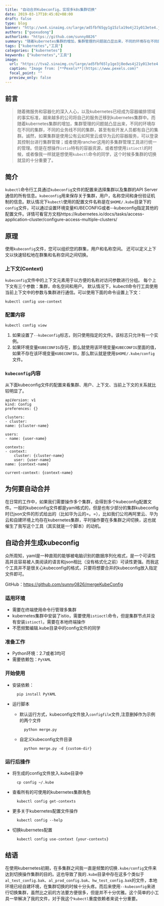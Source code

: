 ```yaml
---
title: "自动合并Kubeconfig，实现多k8s集群切换"
date: 2019-03-17T10:45:02+08:00
draft: false
type: blog
banner: "http://wx4.sinaimg.cn/large/ad5fbf65gy1g15zla19o4j21y013ete4.jpg"
authors: ["guoxudong"]
authorlink: "https://github.com/sunny0826"
summary: "随着kubernetes集群的增加，集群管理的问题就凸显出来，不同的环境存在不同的集群，不同的业务线不同的集群，甚至有些开发人员都有自己的集群。这里介绍一款工具来自动合并Kubeconfig，实现多k8s集群切换。"
tags: ["kubernetes","工具"]
categories: ["kubernetes"]
keywords: ["kubernetes","工具"]
image:
  url: "https://tva2.sinaimg.cn/large/ad5fbf65ly1ge3j8edws4j21y013ete4.jpg"
  caption: "Image from: [**Pexels**](https://www.pexels.com)"
  focal_point: ""
  preview_only: false
---
```

## 前言
>随着微服务和容器化的深入人心，以及kubernetes已经成为容器编排领域的事实标准，越来越多的公司将自己的服务迁移到kubernetes集群中。而随着kubernetes集群的增加，集群管理的问题就凸显出来，不同的环境存在不同的集群，不同的业务线不同的集群，甚至有些开发人员都有自己的集群。诚然，如果集群是使用公有云如阿里云或华为云的容器服务，可以登录其控制台进行集群管理；或者使用rancher这用的多集群管理工具进行统一的管理。但是在想操作```istio```特有的容器资源，或者想使用```istioctl```的时候，或者像我一样就是想使用```kubectl```命令的同学，这个时候多集群的切换就显的十分重要了。

## 简介
```kubectl```命令行工具通过```kubeconfig```文件的配置来选择集群以及集群的API Server通信的所有信息。```kubeconfig```用来保存关于集群，用户，名称空间和身份验证机制的信息。默认情况下```kubectl```使用的配置文件名称是在```$HOME/.kube```目录下的```config```文件，可以通过设置环境变量KUBECONFIG或者--kubeconfig指定其他的配置文件。详情可看官方文档https://kubernetes.io/docs/tasks/access-application-cluster/configure-access-multiple-clusters/

## 原理
使用```kubeconfig```文件，您可以组织您的群集，用户和名称空间。 还可以定义上下文以快速轻松地在群集和名称空间之间切换。

### 上下文(Context) 
```kubeconfig```文件中的上下文元素用于以方便的名称对访问参数进行分组。 每个上下文有三个参数：集群，命名空间和用户。 默认情况下，kubectl命令行工具使用当前上下文中的参数与集群进行通信。可以使用下面的命令设置上下文：

    kubectl config use-context

### 配置内容

    kubectl config view

1. 如果设置了```--kubeconfig```标志，则只使用指定的文件。该标志只允许有一个实例。 
2. 如果环境变量```KUBECONFIG```存在，那么就使用该环境变量```KUBECONFIG```里面的值，如果不存在该环境变量```KUBECONFIG```，那么默认就是使用```$HOME/.kube/config```文件。

### ```kubeconfig```内容
从下面kubeconfig文件的配置来看集群、用户、上下文、当前上下文的关系就比较明显了。

    apiVersion: v1
    kind: Config
    preferences: {}
    
    clusters:
    - cluster:
    name: {cluster-name}
    
    users:
    - name: {user-name}
    
    contexts:
    - context:
        cluster: {cluster-name}
        user: {user-name}
    name: {context-name}

    current-context: {context-name}

## 为何要自动合并
在日常的工作中，如果我们需要操作多个集群，会得到多个kubeconfig配置文件。一般的kubeconfig文件都是yaml格式的，但是也有少部分的集群kubeconfig时已json文件的形式给出的（比如华为云的=。=），比如我们公司再阿里云、华为云和自建环境上均存在kubernetes集群，平时操作要在多集群之间切换，这也就催生了我写这个工具（其实就是一个脚本）的动机。

## 自动合并生成kubeconfig
众所周知，yaml是一种直观的能够被电脑识别的数据序列化格式，是一个可读性高并且容易被人类阅读的语言和json相比（没有格式化之前）可读性更强。而我这个工具并不是很关心kubeconfig的格式，只要将想要合并的kubeconfig放入指定文件即可。

GitHub：https://github.com/sunny0826/mergeKubeConfig

### 适用环境

* 需要在终端使用命令行管理多集群
* kubernetes集群中安装了istio，需要使用```istioctl```命令，但是集群节点并没有安装```istioctl```，需要在本地终端操作
* 不愿频繁编辑.kube目录中的config文件的同学

### 准备工作

* Python环境：2.7或者3均可
* 需要依赖包：```PyYAML```

### 开始使用

* 安装依赖：

        pip install PyYAML
        
* 运行脚本

    * 默认运行方式，kubeconfig文件放入```configfile```文件,注意删掉作为示例的两个文件
    
            python merge.py
            
    * 自定义kubeconfig文件目录
    
            python merge.py -d {custom-dir}
            
### 运行后操作

* 将生成的config文件放入.kube目录中

        cp config ~/.kube

* 查看所有的可使用的kubernetes集群角色

        kubectl config get-contexts

* 更多关于kubernetes配置文件操作

        kubectl config --help

* 切换kubernetes配置

        kubectl config use-context {your-contexts}

## 结语
在使用kubernetes初期，在多集群之间我一直是频繁的切换```.kube/config```文件来达到切换操作集群的目的。这也导致了我的```.kube```目录中存在这多个类似于```al_test_config.bak```、```al_prod_config.bak```、```hw_test_config.bak```的文件，本地环境已经自建环境，在集群切换的时候十分头疼。而后来使用```--kubeconfig```来进行切换集群，虽然比之前的方法要方便很多，但是并不十分优雅。这个简单的小工具一举解决了我的文件，对于我这个```kubectl```重度依赖者来说十分重要。
